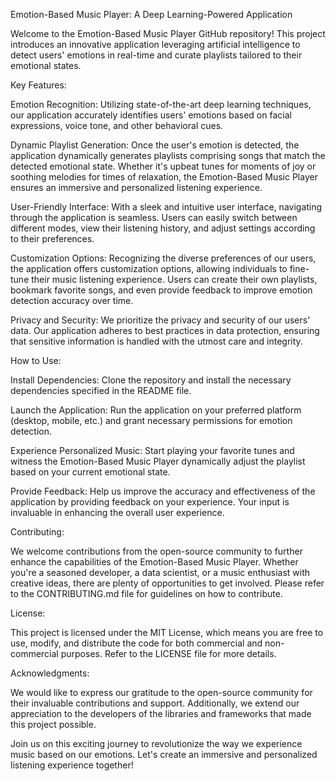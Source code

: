 Emotion-Based Music Player: A Deep Learning-Powered Application

Welcome to the Emotion-Based Music Player GitHub repository! This project introduces an innovative application leveraging artificial intelligence to detect users' emotions in real-time and curate playlists tailored to their emotional states.

Key Features:

Emotion Recognition: Utilizing state-of-the-art deep learning techniques, our application accurately identifies users' emotions based on facial expressions, voice tone, and other behavioral cues.

Dynamic Playlist Generation: Once the user's emotion is detected, the application dynamically generates playlists comprising songs that match the detected emotional state. Whether it's upbeat tunes for moments of joy or soothing melodies for times of relaxation, the Emotion-Based Music Player ensures an immersive and personalized listening experience.

User-Friendly Interface: With a sleek and intuitive user interface, navigating through the application is seamless. Users can easily switch between different modes, view their listening history, and adjust settings according to their preferences.

Customization Options: Recognizing the diverse preferences of our users, the application offers customization options, allowing individuals to fine-tune their music listening experience. Users can create their own playlists, bookmark favorite songs, and even provide feedback to improve emotion detection accuracy over time.

Privacy and Security: We prioritize the privacy and security of our users' data. Our application adheres to best practices in data protection, ensuring that sensitive information is handled with the utmost care and integrity.

How to Use:

Install Dependencies: Clone the repository and install the necessary dependencies specified in the README file.

Launch the Application: Run the application on your preferred platform (desktop, mobile, etc.) and grant necessary permissions for emotion detection.

Experience Personalized Music: Start playing your favorite tunes and witness the Emotion-Based Music Player dynamically adjust the playlist based on your current emotional state.

Provide Feedback: Help us improve the accuracy and effectiveness of the application by providing feedback on your experience. Your input is invaluable in enhancing the overall user experience.

Contributing:

We welcome contributions from the open-source community to further enhance the capabilities of the Emotion-Based Music Player. Whether you're a seasoned developer, a data scientist, or a music enthusiast with creative ideas, there are plenty of opportunities to get involved. Please refer to the CONTRIBUTING.md file for guidelines on how to contribute.

License:

This project is licensed under the MIT License, which means you are free to use, modify, and distribute the code for both commercial and non-commercial purposes. Refer to the LICENSE file for more details.

Acknowledgments:

We would like to express our gratitude to the open-source community for their invaluable contributions and support. Additionally, we extend our appreciation to the developers of the libraries and frameworks that made this project possible.

Join us on this exciting journey to revolutionize the way we experience music based on our emotions. Let's create an immersive and personalized listening experience together!